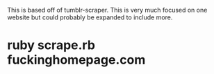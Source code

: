 This is based off of tumblr-scraper. This is very much focused on one website but could probably be expanded to include more.

# ruby scrape.rb fuckinghomepage.com